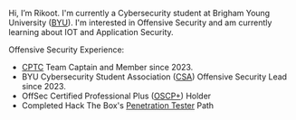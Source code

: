 Hi, I’m Rikoot.
I'm currently a Cybersecurity student at Brigham Young University ([BYU](https://www.byu.edu/)).
I'm interested in Offensive Security and am currently learning about IOT and Application Security.

Offensive Security Experience:
- [CPTC](https://cp.tc/) Team Captain and Member since 2023.
- BYU Cybersecurity Student Association ([CSA](https://github.com/BYU-CSA)) Offensive Security Lead since 2023.
- OffSec Certified Professional Plus ([OSCP+](https://www.offsec.com/courses/pen-200/)) Holder
- Completed Hack The Box's [Penetration Tester](https://academy.hackthebox.com/achievement/badge/3aaa7d6a-c184-11ef-864f-bea50ffe6cb4) Path
